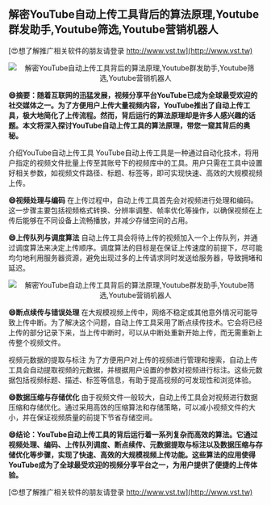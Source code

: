 ## **解密YouTube自动上传工具背后的算法原理,Youtube群发助手,Youtube筛选,Youtube营销机器人**

[😍想了解推广相关软件的朋友请登录 http://www.vst.tw](http://www.vst.tw)

 <center><img src="https://vst.tw/MP4/tuiguang/png/0.png" alt="解密YouTube自动上传工具背后的算法原理,Youtube群发助手,Youtube筛选,Youtube营销机器人"></center>

**😄摘要：随着互联网的迅猛发展，视频分享平台YouTube已成为全球最受欢迎的社交媒体之一。为了方便用户上传大量视频内容，YouTube推出了自动上传工具，极大地简化了上传流程。然而，背后运行的算法原理却是许多人感兴趣的话题。本文将深入探讨YouTube自动上传工具的算法原理，带您一窥其背后的奥秘。**

介绍YouTube自动上传工具
YouTube自动上传工具是一种通过自动化技术，将用户指定的视频文件批量上传至其账号下的视频库中的工具。用户只需在工具中设置好相关参数，如视频文件路径、标题、标签等，即可实现快速、高效的大规模视频上传。

**😄视频处理与编码**
在上传过程中，自动上传工具首先会对视频进行处理和编码。这一步骤主要包括视频格式转换、分辨率调整、帧率优化等操作，以确保视频在上传后能够在不同设备上流畅播放，并减少存储空间的占用。

**😄上传队列与调度算法**
自动上传工具会将待上传的视频加入一个上传队列，并通过调度算法来决定上传顺序。调度算法的目标是在保证上传速度的前提下，尽可能均匀地利用服务器资源，避免出现过多的上传请求同时发送给服务器，导致拥堵和延迟。

 <center><img src="https://vst.tw/MP4/tuiguang/png/5.png" alt="解密YouTube自动上传工具背后的算法原理,Youtube群发助手,Youtube筛选,Youtube营销机器人"></center>

**😄断点续传与错误处理**
在大规模视频上传中，网络不稳定或其他意外情况可能导致上传中断。为了解决这个问题，自动上传工具采用了断点续传技术。它会将已经上传的部分记录下来，当上传中断时，可以从中断处重新开始上传，而无需重新上传整个视频文件。

视频元数据的提取与标注
为了方便用户对上传的视频进行管理和搜索，自动上传工具会自动提取视频的元数据，并根据用户设置的参数对视频进行标注。这些元数据包括视频标题、描述、标签等信息，有助于提高视频的可发现性和浏览体验。

**😄数据压缩与存储优化**
由于视频文件一般较大，自动上传工具会对视频进行数据压缩和存储优化。通过采用高效的压缩算法和存储策略，可以减小视频文件的大小，并在保证视频质量的前提下节省存储空间。

**😄结论：YouTube自动上传工具的背后运行着一系列复杂而高效的算法。它通过视频处理、编码、上传队列调度、断点续传、元数据提取与标注以及数据压缩与存储优化等步骤，实现了快速、高效的大规模视频上传功能。这些算法的应用使得YouTube成为了全球最受欢迎的视频分享平台之一，为用户提供了便捷的上传体验。**

[😍想了解推广相关软件的朋友请登录 http://www.vst.tw](http://www.vst.tw)



